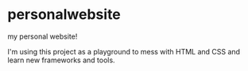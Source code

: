 # personalwebsite
my personal website! 

I'm using this project as a playground to mess with HTML and CSS and learn new frameworks and tools. 
